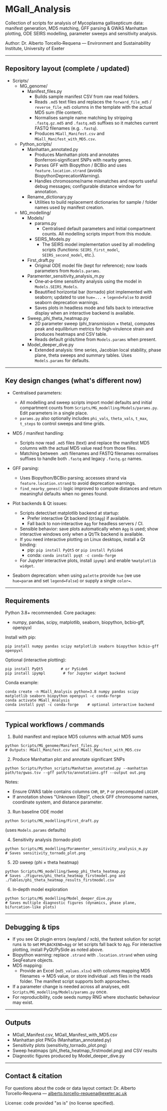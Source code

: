 # MGall_Analysis

Collection of scripts for analysis of Mycoplasma gallisepticum data: manifest generation, MD5 matching, GFF parsing & GWAS Manhattan plotting, ODE SEIRS modelling, parameter sweeps and sensitivity analysis.

Author: Dr. Alberto Torcello‑Requena — Environment and Sustainability Institute, University of Exeter

---

## Repository layout (complete / updated)

- Scripts/
  - MG_genome/
    - Manifest_files.py
      - Builds sample manifest CSV from raw read folders.
      - Reads `.md5` text files and replaces the `forward_file_md5` / `reverse_file_md5` columns in the template with the actual MD5 sum (file content).
      - Normalises sample name matching by stripping `.fastq.gz.md5` and `.fastq.md5` suffixes so it matches current FASTQ filenames (e.g. `.fastq`).
      - Produces `MGall_Manifest.csv` and `MGall_Manifest_with_MD5.csv`.
  - Python_scripts/
    - Manhattan_annotated.py
      - Produces Manhattan plots and annotates Bonferroni‑significant SNPs with nearby genes.
      - Parses GFF with Biopython / BCBio and uses `feature.location.strand` (avoids BiopythonDeprecationWarning).
      - Handles chromosome/name mismatches and reports useful debug messages; configurable distance window for annotation.
    - Rename_dictionary.py
      - Utilities to build replacement dictionaries for sample / folder names used by manifest creation.
  - MG_modelling/
    - Models/
      - params.py
        - Centralised default parameters and initial compartment counts. All modelling scripts import from this module.
      - SEIRS_Models.py
        - The SEIRS model implementation used by all modelling scripts (functions: `SEIRS_first_model`, `SEIRS_second_model`, etc.).
    - First_draft.py
      - Original ODE model file (kept for reference); now loads parameters from `Models.params`.
    - Paramenter_sensitivity_analysis_m.py
      - One‑at‑a‑time sensitivity analysis using the model in `Models.SEIRS_Models`.
      - Beautified horizontal bar (tornado) plot implemented with seaborn; updated to use `hue=...` + `legend=False` to avoid seaborn deprecation warnings.
      - Saves plots in headless mode and falls back to interactive display when an interactive backend is available.
    - Sweep_phi_theta_heatmap.py
      - 2D parameter sweep (phi_transmission × theta), computes peak and equilibrium metrics for high‑virulence strain and produces heatmaps and CSV table.
      - Reads default grids/time from `Models.params` when present.
    - Model_deeper_dive.py
      - Extended analysis: time series, Jacobian local stability, phase plane, theta sweeps and summary tables. Uses `Models.params` for defaults.

---

## Key design changes (what's different now)

- Centralised parameters:
  - All modelling and sweep scripts import model defaults and initial compartment counts from `Scripts/MG_modelling/Models/params.py`. Edit parameters in a single place.
  - `params.py` also optionally includes `phi_vals`, `theta_vals`, `t_max`, `t_steps` to control sweeps and time grids.

- MD5 / manifest handling:
  - Scripts now read `.md5` files (text) and replace the manifest MD5 columns with the actual MD5 value read from those files.
  - Matching between `.md5` filenames and FASTQ filenames normalises suffixes to handle both `.fastq` and legacy `.fastq.gz` names.

- GFF parsing:
  - Uses Biopython/BCBio parsing; accesses strand via `feature.location.strand` to avoid deprecation warnings.
  - `find_nearby_genes()` logic improved to compute distances and return meaningful defaults when no genes found.

- Plot backends & Qt issues:
  - Scripts detect/set matplotlib backend at startup:
    - Prefer interactive Qt backend (`Qt5Agg`) if available.
    - Fall back to non‑interactive `Agg` for headless servers / CI.
  - Sensible behavior: save plots automatically when `Agg` is used; show interactive windows only when a Qt/Tk backend is available.
  - If you need interactive plotting on Linux desktops, install a Qt binding:
    - pip: `pip install PyQt5` or `pip install PySide6`
    - conda: `conda install pyqt -c conda-forge`
  - For Jupyter interactive plots, install `ipympl` and enable `%matplotlib widget`.

- Seaborn deprecation: when using `palette` provide `hue` (we use `hue=param` and set `legend=False`) or supply a single `color=`.

---

## Requirements

Python 3.8+ recommended. Core packages:

- numpy, pandas, scipy, matplotlib, seaborn, biopython, bcbio‑gff, openpyxl

Install with pip:
```
pip install numpy pandas scipy matplotlib seaborn biopython bcbio-gff openpyxl
```

Optional (interactive plotting):
```
pip install PyQt5        # or PySide6
pip install ipympl        # for Jupyter widget backend
```

Conda example:
```
conda create -n MGall_Analysis python=3.8 numpy pandas scipy matplotlib seaborn biopython openpyxl -c conda-forge
conda activate MGall_Analysis
conda install pyqt -c conda-forge    # optional interactive backend
```

---

## Typical workflows / commands

1. Build manifest and replace MD5 columns with actual MD5 sums
```
python Scripts/MG_genome/Manifest_files.py
# Outputs: MGall_Manifest.csv and MGall_Manifest_with_MD5.csv
```

2. Produce Manhattan plot and annotate significant SNPs
```
python Scripts/Python_scripts/Manhattan_annotated.py --manhattan path/to/gwas.tsv --gff path/to/annotations.gff --output out.png
```
Notes:
- Ensure GWAS table contains columns `CHR`, `BP`, `P` or precomputed `LOG10P`.
- If annotation shows "Unknown (0bp)", check GFF chromosome names, coordinate system, and distance parameter.

3. Run baseline ODE model
```
python Scripts/MG_modelling/First_draft.py
```
(uses `Models.params` defaults)

4. Sensitivity analysis (tornado plot)
```
python Scripts/MG_modelling/Paramenter_sensitivity_analysis_m.py
# Saves sensitivity_tornado_plot.png
```

5. 2D sweep (phi × theta heatmap)
```
python Scripts/MG_modelling/Sweep_phi_theta_heatmap.py
# Saves ./Figures/phi_theta_heatmap_firstmodel.png and ./Tables/phi_theta_heatmap_results_firstmodel.csv
```

6. In‑depth model exploration
```
python Scripts/MG_modelling/Model_deeper_dive.py
# Saves multiple diagnostic figures (dynamics, phase plane, bifurcation-like plots)
```

---

## Debugging & tips

- If you see Qt plugin errors (wayland / xcb), the fastest solution for script runs is to set `MPLBACKEND=Agg` or let scripts fall back to `Agg`. For interactive plotting, install PyQt/PySide as noted above.
- Biopython warning: replace `.strand` with `.location.strand` when using SeqFeature objects.
- MD5 mapping:
  - Provide an Excel (`md5_values.xlsx`) with columns mapping MD5 filenames → MD5 value, or store individual `.md5` files in the reads folder. The manifest script supports both approaches.
- If a parameter change is needed across all analyses, edit `Scripts/MG_modelling/Models/params.py` once.
- For reproducibility, code seeds numpy RNG where stochastic behaviour may exist.

---

## Outputs

- MGall_Manifest.csv, MGall_Manifest_with_MD5.csv
- Manhattan plot PNGs (Manhattan_annotated.py)
- Sensitivity plots (sensitivity_tornado_plot.png)
- Sweep heatmaps (phi_theta_heatmap_firstmodel.png) and CSV results
- Diagnostic figures produced by Model_deeper_dive.py

---

## Contact & citation

For questions about the code or data layout contact:
Dr. Alberto Torcello‑Requena — alberto.torcello-requena@exeter.ac.uk

License: code provided "as is" (no license specified).

